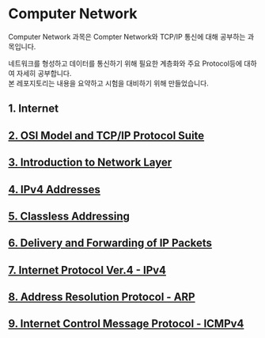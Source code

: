 Computer Network
====

Computer Network 과목은 Compter Network와 TCP/IP 통신에 대해 공부하는 과목입니다.       

네트워크를 형성하고 데이터를 통신하기 위해 필요한 계층화와 주요 Protocol등에 대하여 자세히 공부합니다.      
본 레포지토리는 내용을 요약하고 시험을 대비하기 위해 만들었습니다.

<!--## [1. Internet](https://github.com/binary-ho/TIL-public/blob/main/3%ED%95%99%EB%85%84%201%ED%95%99%EA%B8%B0/Computer%20Network/1.%20Internet.md) -->
## 1. Internet
## [2. OSI Model and TCP/IP Protocol Suite](https://github.com/binary-ho/TIL-public/blob/main/3%ED%95%99%EB%85%84%201%ED%95%99%EA%B8%B0/Computer%20Network/2.%20OSI%20Model%20ans%20IP%20Protocol%20Suite.md)
## [3. Introduction to Network Layer](https://github.com/binary-ho/TIL-public/blob/main/3%ED%95%99%EB%85%84%201%ED%95%99%EA%B8%B0/Computer%20Network/3.%20Network%20Layer.md)
## [4. IPv4 Addresses](https://github.com/binary-ho/TIL-public/blob/main/3%ED%95%99%EB%85%84%201%ED%95%99%EA%B8%B0/Computer%20Network/4.%20IPv4%20Addresses.md)
## [5. Classless Addressing](https://github.com/binary-ho/TIL-public/blob/main/3%ED%95%99%EB%85%84%201%ED%95%99%EA%B8%B0/Computer%20Network/5.%20Classless%20Addressing.md)
## [6. Delivery and Forwarding of IP Packets](https://github.com/binary-ho/TIL-public/blob/main/3%ED%95%99%EB%85%84%201%ED%95%99%EA%B8%B0/Computer%20Network/6.%20Delivery%20and%20Forwarding.md)
## [7. Internet Protocol Ver.4 - IPv4](https://github.com/binary-ho/TIL-public/blob/main/3%ED%95%99%EB%85%84%201%ED%95%99%EA%B8%B0/Computer%20Network/7.%20IPv4.md)
## [8. Address Resolution Protocol - ARP](https://github.com/binary-ho/TIL-public/blob/main/3%ED%95%99%EB%85%84%201%ED%95%99%EA%B8%B0/Computer%20Network/8.%20ARP.md)
## [9. Internet Control Message Protocol - ICMPv4](https://github.com/binary-ho/TIL-public/blob/main/3%ED%95%99%EB%85%84%201%ED%95%99%EA%B8%B0/Computer%20Network/9.%20ICMPv4.md)
